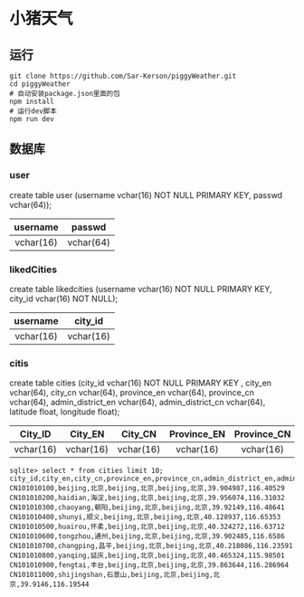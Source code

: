 # 小猪天气
## 运行
```
git clone https://github.com/Sar-Kerson/piggyWeather.git
cd piggyWeather
# 自动安装package.json里面的包
npm install
# 运行dev脚本
npm run dev
```

## 数据库
### user
create table user (username vchar(16) NOT NULL PRIMARY KEY, passwd vchar(64));

|username|passwd|
:-:|:-:
vchar(16)|vchar(64)

### likedCities
create table likedcities (username vchar(16) NOT NULL PRIMARY KEY, city_id vchar(16) NOT NULL);

|username|city_id|
:-:|:-:
vchar(16)|vchar(16)

### citis
create table cities (city_id vchar(16) NOT NULL PRIMARY KEY , city_en vchar(64), city_cn vchar(64), province_en vchar(64), province_cn vchar(64), admin_district_en vchar(64), admin_district_cn vchar(64), latitude float, longitude float);

City_ID|City_EN|City_CN|Province_EN|Province_CN|Admin_district_EN|Latitude|Longitude
:-:|:-:|:-:|:-:|:-:|:-:|:-:|:-:
|vchar(16)|vchar(16)|vchar(16)|vchar(16)|vchar(16)|vchar(16)|vchar(16)|vchar(16)
```
sqlite> select * from cities limit 10;
city_id,city_en,city_cn,province_en,province_cn,admin_district_en,admin_district_cn,latitude,longitude
CN101010100,beijing,北京,beijing,北京,beijing,北京,39.904987,116.40529
CN101010200,haidian,海淀,beijing,北京,beijing,北京,39.956074,116.31032
CN101010300,chaoyang,朝阳,beijing,北京,beijing,北京,39.92149,116.48641
CN101010400,shunyi,顺义,beijing,北京,beijing,北京,40.128937,116.65353
CN101010500,huairou,怀柔,beijing,北京,beijing,北京,40.324272,116.63712
CN101010600,tongzhou,通州,beijing,北京,beijing,北京,39.902485,116.6586
CN101010700,changping,昌平,beijing,北京,beijing,北京,40.218086,116.23591
CN101010800,yanqing,延庆,beijing,北京,beijing,北京,40.465324,115.98501
CN101010900,fengtai,丰台,beijing,北京,beijing,北京,39.863644,116.286964
CN101011000,shijingshan,石景山,beijing,北京,beijing,北京,39.9146,116.19544
```